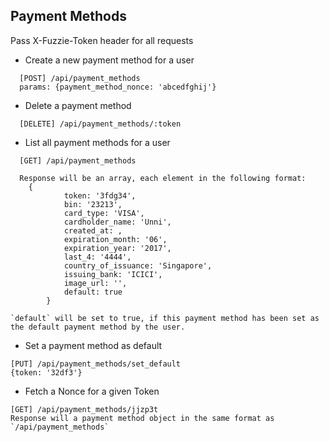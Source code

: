 Payment Methods
---------------

Pass X-Fuzzie-Token header for all requests

- Create a new payment method for a user

```
  [POST] /api/payment_methods
  params: {payment_method_nonce: 'abcedfghij'}
```  

- Delete a payment method

```
  [DELETE] /api/payment_methods/:token
````

- List all payment methods for a user

```
  [GET] /api/payment_methods
  
  Response will be an array, each element in the following format: 
    {
			token: '3fdg34', 
			bin: '23213', 
			card_type: 'VISA', 
			cardholder_name: 'Unni', 
			created_at: , 
			expiration_month: '06', 
			expiration_year: '2017', 
			last_4: '4444',
			country_of_issuance: 'Singapore', 
			issuing_bank: 'ICICI', 
			image_url: '',
			default: true
		}
    
`default` will be set to true, if this payment method has been set as the default payment method by the user.     
```

- Set a payment method as default

```
[PUT] /api/payment_methods/set_default
{token: '32df3'}
```

- Fetch a Nonce for a given Token

```
[GET] /api/payment_methods/jjzp3t
Response will a payment method object in the same format as `/api/payment_methods`
```
